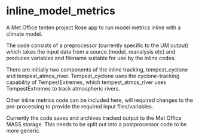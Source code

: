 # inline_model_metrics
A Met Office tenten project Rose app to run model metrics inline with a climate model.

The code consists of a preprocessor (currently specific to the UM output) which takes the input data from a source (model, reanalysis etc) and produces variables and filename suitable for use by the inline codes. 

There are initially two components of the inline tracking, tempest_cyclone and tempest_atmos_river. Tempest_cyclone uses the cyclone-tracking capability of TempestExtremes, which tempest_atmos_river uses TempestExtremes to track atmospheric rivers.

Other inline metrics code can be included here, will required changes to the pre-processing to provide the required input files/variables.

Currently the code saves and archives tracked output to the Met Office MASS storage. This needs to be split out into a postprocessor code to be more generic.
